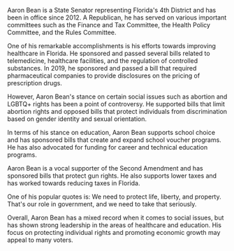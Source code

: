 Aaron Bean is a State Senator representing Florida's 4th District and has been in office since 2012. A Republican, he has served on various important committees such as the Finance and Tax Committee, the Health Policy Committee, and the Rules Committee.

One of his remarkable accomplishments is his efforts towards improving healthcare in Florida. He sponsored and passed several bills related to telemedicine, healthcare facilities, and the regulation of controlled substances. In 2019, he sponsored and passed a bill that required pharmaceutical companies to provide disclosures on the pricing of prescription drugs.

However, Aaron Bean's stance on certain social issues such as abortion and LGBTQ+ rights has been a point of controversy. He supported bills that limit abortion rights and opposed bills that protect individuals from discrimination based on gender identity and sexual orientation.

In terms of his stance on education, Aaron Bean supports school choice and has sponsored bills that create and expand school voucher programs. He has also advocated for funding for career and technical education programs.

Aaron Bean is a vocal supporter of the Second Amendment and has sponsored bills that protect gun rights. He also supports lower taxes and has worked towards reducing taxes in Florida.

One of his popular quotes is: We need to protect life, liberty, and property. That's our role in government, and we need to take that seriously.

Overall, Aaron Bean has a mixed record when it comes to social issues, but has shown strong leadership in the areas of healthcare and education. His focus on protecting individual rights and promoting economic growth may appeal to many voters.
